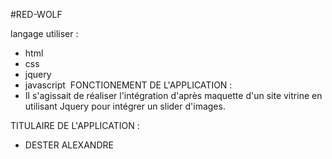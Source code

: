 #RED-WOLF

langage utiliser :
* html 
* css 
* jquery 
* javascript  FONCTIONEMENT DE L'APPLICATION : 
* Il s'agissait de réaliser l'intégration d'après maquette d'un site vitrine en utilisant Jquery pour intégrer un slider d'images. 

TITULAIRE DE L'APPLICATION :
* DESTER ALEXANDRE
